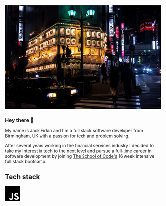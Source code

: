   ![Tokyo, Japan](/tokyo.jpg)
### Hey there 👋

My name is Jack Firkin and I'm a full stack software developer from Birmingham, UK with a passion for tech and problem solving. 

After several years working in the financial services industry I decided to take my interest in tech to the next level and pursue a full-time career in software development by joining [The School of Code's](https://www.schoolofcode.co.uk/) 16 week intensive full stack bootcamp.

## Tech stack

![js](/javascript.svg)
